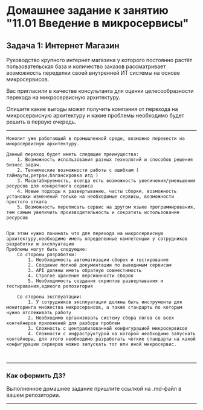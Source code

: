 # Домашнее задание к занятию "11.01 Введение в микросервисы"

## Задача 1: Интернет Магазин

Руководство крупного интернет магазина у которого постоянно растёт пользовательская база и количество заказов рассматривает возможность переделки своей внутренней ИТ системы на основе микросервисов. 

Вас пригласили в качестве консультанта для оценки целесообразности перехода на микросервисную архитектуру. 

Опишите какие выгоды может получить компания от перехода на микросервисную архитектуру и какие проблемы необходимо будет решить в первую очередь.

---
````
Монолит уже работающий в промышленной среде, возможно перевести на микросервисную архитектуру.

Данный переход будет иметь следющие преимущества:
    1. Возможность использования разных технологий и способов решения бизнес задач.
    2. Технические возможности работы с ошибкам ( таймауты,ретраи,балансировка итд )
    3. Масштабируемость, всегда есть возможность увеличения/уменьшения ресурсов для конкретного сервиса
    4. Новые подходы к развертыванию, часты сборки, возможность установки изменений только на необходимые сервисы, возможности простого отката
    5. Возможность переписать сервис на другом языке программирования, тем самым увеличить производительность и сократить использование ресурсов
    
 
При этом нужно понимать что для перехода на микросервисную архитектуру,необходимо иметь определенные компетенции у сотрудников разработки и эксплуатации  
Проблемы могут быть следующие:
    Cо стороны разработки:
        1. Необходимость автоматизации сборок и тестирования
        2. Создание полной документации по выводимым сервисам
        3. API должны иметь обратную совместимость
        4. Строгое хранение версионности сборок
        5. Необходимость создания скриптов развертывания и тестирования,единого репозитория
    
    Со стороны эксплуатации:
        1. У сотрудников эксплуатации должны быть инструменты для мониторинга множества микросервисов, а также стандарты по которым нужно отслеживать работу
        2. Необходимо организовать систему сбора логов со всех контейнеров приложений для разбора проблем
        3. Сложность с централизованной конфигурацией микросервисов
        4. Сложности с инфраструктурой на которой необходимо запускать контейнеры, для этого необходимо разработать четкие стандарты на какой конфигурации серверов можно запускать тот или иной микросервис. 
    
    

````

---

### Как оформить ДЗ?

Выполненное домашнее задание пришлите ссылкой на .md-файл в вашем репозитории.

---